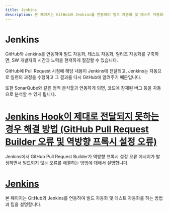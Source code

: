 ```yaml
---
title: Jenkins
description: 본 페이지는 GitHub와 Jenkins를 연동하여 빌드 자동화 및 테스트 자동화를 하는 방법과 팁을 설명합니다.
---
```



Jenkins
===


GitHub와 Jenkins를 연동하여 빌드 자동화, 테스트 자동화, 릴리즈 자동화를 구축하면, SW 개발자의 시간과 노력을 현저하게 절감할 수 있습니다. 


GitHub에 Pull Request 시점에 해당 내용이 Jenkins에 전달되고, 
Jenkins는 자동으로 일련의 과정을 수행하고 그 결과를 
다시 GitHub에 알려주기 때문입니다. 


또한 SonarQube와 같은 정적 분석툴과 연동하게 되면, 
코드에 잠재된 버그 등을 자동으로 분석할 수 있게 됩니다. 


[Jenkins Hook이 제대로 전달되지 못하는 경우 해결 방법 (GitHub Pull Request Builder 오류 및 역방향 프록시 설정 오류)](001.md 'Jenkins에서 GitHub Pull Request Builder가 역방향 프록시 설정 오류 메시지가 발생하면서 빌드되지 않는 오류를 해결하는 방법에 대해서 설명합니다. ')
===


Jenkins에서 GitHub Pull Request Builder가 역방향 프록시 설정 오류 메시지가 발생하면서 빌드되지 않는 오류를 해결하는 방법에 대해서 설명합니다. 


[](README.md '')
===





[](index.md '')
===





[Jenkins](_README.md '본 페이지는 GitHub와 Jenkins를 연동하여 빌드 자동화 및 테스트 자동화를 하는 방법과 팁을 설명합니다.')
===


본 페이지는 GitHub와 Jenkins를 연동하여 빌드 자동화 및 테스트 자동화를 하는 방법과 팁을 설명합니다.
